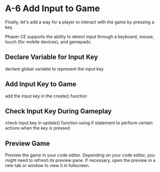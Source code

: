 # A-6 Add Input to Game

Finally, let's add a way for a player to interact with the game by pressing a key.

Phaser CE supports the ability to detect input through a keyboard, mouse, touch \(for mobile devices\), and gamepads.

## Declare Variable for Input Key

declare global variable to represent the input key

## Add Input Key to Game

add the input key in the create\(\) function

## Check Input Key During Gameplay

check input key in update\(\) function using if statement to perform certain actions when the key is pressed

## Preview Game

Preview the game in your code editor. Depending on your code editor, you might need to refresh its preview pane. If necessary, open the preview in a new tab or window to view it in fullscreen.

